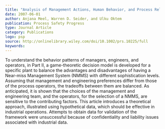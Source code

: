 ```yaml
---
title: "Analysis of Management Actions, Human Behavior, and Process Reliability in Chemical Plants. II. Near-Miss Management System Selection"
date: 2007-06-01
author: Anjana Meel, Warren D. Seider, and Ulku Oktem
publication: Process Safety Progress
type: Journal Article
category: Publications
logo: psp
source: http://onlinelibrary.wiley.com/doi/10.1002/prs.10225/full
keywords:
---
```

To understand the behavior patterns of managers, engineers, and operators, in Part II, a game-theoretic decision model is developed for a specific plant to balance the advantages and disadvantages of having a Near-miss Management System (NMMS) with different sophistication levels. Assuming that management and engineering preferences differ from those of the process operators, the tradeoffs between them are balanced. As anticipated, it is shown that the choices of the management and engineering team, and the operators, for the selection of a NMMS, are sensitive to the contributing factors. This article introduces a theoretical approach, illustrated using hypothetical data, which should be effective in industrial operations. Attempts to obtain data for validation of the framework were unsuccessful because of confidentiality and liability issues associated with industrial data.




